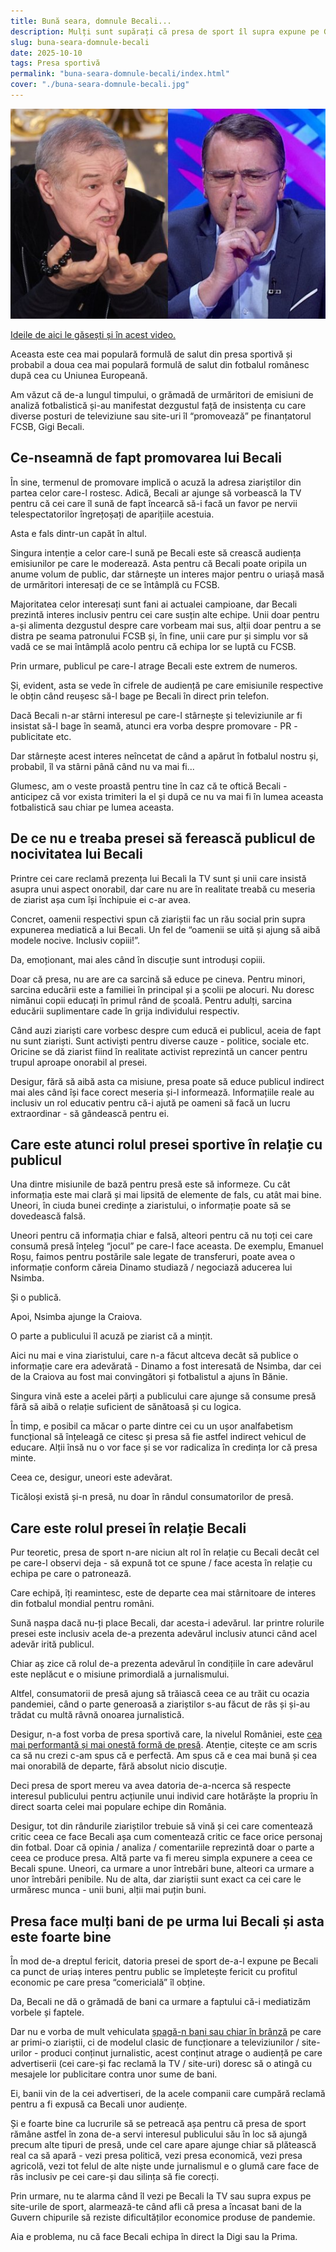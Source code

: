 ```yaml
---
title: Bună seara, domnule Becali...
description: Mulți sunt supărați că presa de sport îl supra expune pe Gigi Becali. Ar trebui să se bucure pentru că acesta e un semn de sănătate jurnalistică
slug: buna-seara-domnule-becali
date: 2025-10-10
tags: Presa sportivă
permalink: "buna-seara-domnule-becali/index.html"
cover: "./buna-seara-domnule-becali.jpg"
---
```

![Bună seara, domnule Becali este cea mai populară formulă de salut din lumea emisiunilor de analiză fotbalistică](buna-seara-domnule-becali.jpg)

[Ideile de aici le găsești și în acest video.](https://youtu.be/_5EofjUFQtE)

Aceasta este cea mai populară formulă de salut din presa sportivă și probabil a doua cea mai populară formulă de salut din fotbalul românesc după cea cu Uniunea Europeană.

Am văzut că de-a lungul timpului, o grămadă de urmăritori de emisiuni de analiză fotbalistică și-au manifestat dezgustul față de insistența cu care diverse posturi de televiziune sau site-uri îl “promovează” pe finanțatorul FCSB, Gigi Becali.

## Ce-nseamnă de fapt promovarea lui Becali

În sine, termenul de promovare implică o acuză la adresa ziariștilor din partea celor care-l rostesc. Adică, Becali ar ajunge să vorbească la TV pentru că cei care îl sună de fapt încearcă să-i facă un favor pe nervii telespectatorilor îngrețoșați de aparițiile acestuia.

Asta e fals dintr-un capăt în altul.

Singura intenție a celor care-l sună pe Becali este să crească audiența emisiunilor pe care le moderează. Asta pentru că Becali poate oripila un anume volum de public, dar stârnește un interes major pentru o uriașă masă de urmăritori interesați de ce se întâmplă cu FCSB.

Majoritatea celor interesați sunt fani ai actualei campioane, dar Becali prezintă interes inclusiv pentru cei care susțin alte echipe. Unii doar pentru a-și alimenta dezgustul despre care vorbeam mai sus, alții doar pentru a se distra pe seama patronului FCSB și, în fine, unii care pur și simplu vor să vadă ce se mai întâmplă acolo pentru că echipa lor se luptă cu FCSB.

Prin urmare, publicul pe care-l atrage Becali este extrem de numeros.

Și, evident, asta se vede în cifrele de audiență pe care emisiunile respective le obțin când reușesc să-l bage pe Becali în direct prin telefon.

Dacă Becali n-ar stârni interesul pe care-l stârnește și televiziunile ar fi insistat să-l bage în seamă, atunci era vorba despre promovare - PR - publicitate etc. 

Dar stârnește acest interes neîncetat de când a apărut în fotbalul nostru și, probabil, îl va stârni până când nu va mai fi...

Glumesc, am o veste proastă pentru tine în caz că te oftică Becali - anticipez că vor exista trimiteri la el și după ce nu va mai fi în lumea aceasta fotbalistică sau chiar pe lumea aceasta.

## De ce nu e treaba presei să ferească publicul de nocivitatea lui Becali

Printre cei care reclamă prezența lui Becali la TV sunt și unii care insistă asupra unui aspect onorabil, dar care nu are în realitate treabă cu meseria de ziarist așa cum își închipuie ei c-ar avea.

Concret, oamenii respectivi spun că ziariștii fac un rău social prin supra expunerea mediatică a lui Becali. Un fel de “oamenii se uită și ajung să aibă modele nocive. Inclusiv copiii!”.

Da, emoționant, mai ales când în discuție sunt introduși copiii. 

Doar că presa, nu are are ca sarcină să educe pe cineva. Pentru minori, sarcina educării este a familiei în principal și a școlii pe alocuri. Nu doresc nimănui copii educați în primul rând de școală. Pentru adulți, sarcina educării suplimentare cade în grija individului respectiv.

Când auzi ziariști care vorbesc despre cum educă ei publicul, aceia de fapt nu sunt ziariști. Sunt activiști pentru diverse cauze - politice, sociale etc. Oricine se dă ziarist fiind în realitate activist reprezintă un cancer pentru trupul aproape onorabil al presei. 

Desigur, fără să aibă asta ca misiune, presa poate să educe publicul indirect mai ales când își face corect meseria și-l informează. Informațiile reale au inclusiv un rol educativ pentru că-i ajută pe oameni să facă un lucru extraordinar - să gândească pentru ei. 

## Care este atunci rolul presei sportive în relație cu publicul

Una dintre misiunile de bază pentru presă este să informeze. Cu cât informația este mai clară și mai lipsită de elemente de fals, cu atât mai bine. Uneori, în ciuda bunei credințe a ziaristului, o informație poate să se dovedească falsă. 

Uneori pentru că informația chiar e falsă, alteori pentru că nu toți cei care consumă presă înțeleg “jocul” pe care-l face aceasta. De exemplu, Emanuel Roșu, faimos pentru postările sale legate de transferuri, poate avea o informație conform căreia Dinamo studiază / negociază aducerea lui Nsimba. 

Și o publică. 

Apoi, Nsimba ajunge la Craiova.

O parte a publicului îl acuză pe ziarist că a mințit. 

Aici nu mai e vina ziaristului, care n-a făcut altceva decât să publice o informație care era adevărată - Dinamo a fost interesată de Nsimba, dar cei de la Craiova au fost mai convingători și fotbalistul a ajuns în Bănie.

Singura vină este a acelei părți a publicului care ajunge să consume presă fără să aibă o relație suficient de sănătoasă și cu logica. 

În timp, e posibil ca măcar o parte dintre cei cu un ușor analfabetism funcțional să înțeleagă ce citesc și presa să fie astfel indirect vehicul de educare. Alții însă nu o vor face și se vor radicaliza în credința lor că presa minte. 

Ceea ce, desigur, uneori este adevărat.

Ticăloși există și-n presă, nu doar în rândul consumatorilor de presă. 

##  Care este rolul presei în relație Becali

Pur teoretic, presa de sport n-are niciun alt rol în relație cu Becali decât cel pe care-l observi deja - să expună tot ce spune  / face acesta în relație cu echipa pe care o patronează.

Care echipă, îți reamintesc, este de departe cea mai stârnitoare de interes din fotbalul mondial pentru români.

Sună nașpa dacă nu-ți place Becali, dar acesta-i adevărul. Iar printre rolurile presei este inclusiv acela de-a prezenta adevărul inclusiv atunci când acel adevăr irită publicul.

Chiar aș zice că rolul de-a prezenta adevărul în condițiile în care adevărul este neplăcut e o misiune primordială a jurnalismului. 

Altfel, consumatorii de presă ajung să trăiască ceea ce au trăit cu ocazia pandemiei, când o parte generoasă a ziariștilor s-au făcut de râs și și-au trădat cu multă râvnă onoarea jurnalistică. 

Desigur, n-a fost vorba de presa sportivă care, la nivelul României, este [cea mai performantă și mai onestă formă de presă](https://www.cameravar.ro/suprematia-presei-sportive/). Atenție, citește ce am scris ca să nu crezi c-am spus că e perfectă. Am spus că e cea mai bună și cea mai onorabilă de departe, fără absolut nicio discuție.

Deci presa de sport mereu va avea datoria de-a-ncerca să respecte interesul publicului pentru acțiunile unui individ care hotărăște la propriu în direct soarta celei mai populare echipe din România.

Desigur, tot din rândurile ziariștilor trebuie să vină și cei care comentează critic ceea ce face Becali așa cum comentează critic ce face orice personaj din fotbal. Doar că opinia / analiza / comentariile reprezintă doar o parte a ceea ce produce presa. Altă parte va fi mereu simpla expunere a ceea ce Becali spune. Uneori, ca urmare a unor întrebări bune, alteori ca urmare a unor întrebări penibile. Nu de alta, dar ziariștii sunt exact ca cei care le urmăresc munca - unii buni, alții mai puțin buni. 

## Presa face mulți bani de pe urma lui Becali și asta este foarte bine

În mod de-a dreptul fericit, datoria presei de sport de-a-l expune pe Becali ca punct de uriaș interes pentru public se împletește fericit cu profitul economic pe care presa “comericială” îl obține.

Da, Becali ne dă o grămadă de bani ca urmare a faptului că-i mediatizăm vorbele și faptele. 

Dar nu e vorba de mult vehiculata [șpagă-n bani sau chiar în brânză](https://www.cameravar.ro/spaga-presa-sportiva/) pe care ar primi-o ziariștii, ci de modelul clasic de funcționare a televiziunilor / site-urilor - produci conținut jurnalistic, acest conținut atrage o audiență pe care advertiserii (cei care-și fac reclamă la TV / site-uri) doresc să o atingă cu mesajele lor publicitare contra unor sume de bani.

Ei, banii vin de la cei advertiseri, de la acele companii care cumpără reclamă pentru a fi expusă ca Becali unor audiențe.

Și e foarte bine ca lucrurile să se petreacă așa pentru că presa de sport rămâne astfel în zona de-a servi interesul publicului său în loc să ajungă precum alte tipuri de presă, unde cel care apare ajunge chiar să plătească real ca să apară - vezi presa politică, vezi presa economică, vezi presa agricolă, vezi tot felul de alte niște unde jurnalismul e o glumă care face de râs inclusiv pe cei care-și dau silința să fie corecți.

Prin urmare, nu te alarma când îl vezi pe Becali la TV sau supra expus pe site-urile de sport, alarmează-te când afli că presa a încasat bani de la Guvern chipurile să reziste dificultăților economice produse de pandemie. 

Aia e problema, nu că face Becali echipa în direct la Digi sau la Prima.